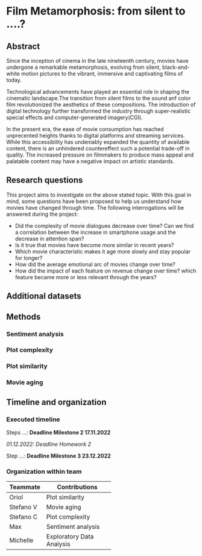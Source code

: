 # Film Metamorphosis: from silent to ....?

## Abstract
Since the inception of cinema in the late nineteenth century, movies have undergone a remarkable metamorphosis, evolving from silent, black-and-white motion pictures to the vibrant, immersive and captivating films of today. 

Technological advancements have played an essential role in shaping the cinematic landscape.The transition from silent films to the sound anf color film revolutionized the aesthetics of these compositions. The introduction of digital technology further transformed the industry through super-realistic special effects and computer-generated imagery(CGI).

In the present era, the ease of movie consumption has reached unprecented heights thanks to digital platforms and streaming services. While this accessibility has undeniably expanded the quantity of available content, there is an unhindered countereffect such a potential trade-off in quality. The increased pressure on filmmakers to produce mass appeal and palatable content may have a negative impact on artistic standards.

## Research questions
This project aims to investigate on the above stated topic. With this goal in mind, some questions have been proposed to help us understand how movies have changed through time. The following interrogations will be answered during the project:

- Did the complexity of movie dialogues decrease over time? Can we find a correlation between the increase in smartphone usage and the decrease in attention span? 
- Is it true that movies have become more similar in recent years? 
- Which movie characteristic makes it age more slowly and stay popular for longer?
- How did the average emotional arc of movies change over time? 
- How did the impact of each feature on revenue change over time? which feature became more or less relevant through the years? 


## Additional datasets

## Methods

### Sentiment analysis 

### Plot complexity

### Plot similarity

### Movie aging

## Timeline and organization

### Executed timeline

Steps ...: **Deadline Milestone 2 17.11.2022**

*01.12.2022: Deadline Homework 2*

Step ...: **Deadline Milestone 3 23.12.2022**

### Organization within team

<table class="tg" style="table-layout: fixed; width: 342px">
<colgroup>
<col style="width: 16px">
<col style="width: 180px">
</colgroup>
<thead>
  <tr>
    <th class="tg-0lax">Teammate</th>
    <th class="tg-0lax">Contributions</th>
  </tr>
</thead>
<tbody>
  <tr>
    <td class="tg-0lax">Oriol </td>
    <td class="tg-0lax">Plot similarity</td>
  </tr>
  <tr>
    <td class="tg-0lax">Stefano V </td>
    <td class="tg-0lax">Movie aging</td>
  </tr>
  <tr>
    <td class="tg-0lax">Stefano C</td>
    <td class="tg-0lax">Plot complexity</td>
  </tr>
  <tr>
    <td class="tg-0lax">Max</td>
    <td class="tg-0lax">Sentiment analysis</td>
  </tr>
  <tr>
    <td class="tg-0lax">Michelle</td>
    <td class="tg-0lax">Exploratory Data Analysis</td>
  </tr>
</tbody>
</table>